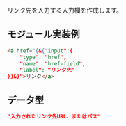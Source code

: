 リンク先を入力する入力欄を作成します。


## モジュール実装例

```html
<a href="{&{"input":{
    "type": "href",
    "name": "href-field",
    "label": "リンク先"
}}&}">リンク</a>
```

## データ型

```json
"入力されたリンク先URL、またはパス"
```
